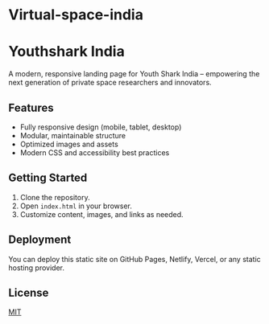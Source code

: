 # Virtual-space-india
# Youthshark India

A modern, responsive landing page for Youth Shark India – empowering the next generation of private space researchers and innovators.

## Features

- Fully responsive design (mobile, tablet, desktop)
- Modular, maintainable structure
- Optimized images and assets
- Modern CSS and accessibility best practices

## Getting Started

1. Clone the repository.
2. Open `index.html` in your browser.
3. Customize content, images, and links as needed.

## Deployment

You can deploy this static site on GitHub Pages, Netlify, Vercel, or any static hosting provider.

## License

[MIT](LICENSE)
